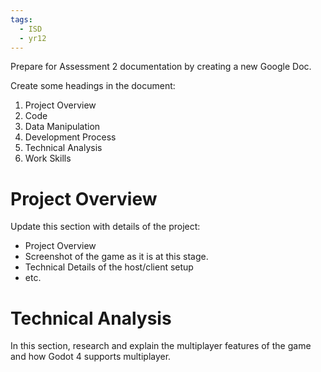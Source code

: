 ```yaml
---
tags:
  - ISD
  - yr12
---
```

Prepare for Assessment 2 documentation by creating a new Google Doc.

Create some headings in the document:

1. Project Overview
2. Code
3. Data Manipulation
4. Development Process
5. Technical Analysis
6. Work Skills

# Project Overview

Update this section with details of the project:

- Project Overview
- Screenshot of the game as it is at this stage.
- Technical Details of the host/client setup
- etc.

# Technical Analysis

In this section, research and explain the multiplayer features of the game and how Godot 4 supports multiplayer.
